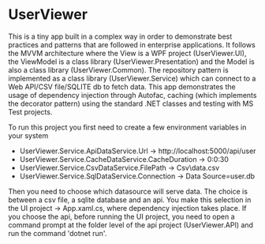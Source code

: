 # UserViewer
This is a tiny app built in a complex way in order to demonstrate best practices and patterns that are followed in enterprise applications. It follows the MVVM architecture where the View is a WPF project (UserViewer.UI), the ViewModel is a class library (UserViewer.Presentation) and the Model is also a class library (UserViewer.Common). The repository pattern is implemented as a class library (UserViewer.Service) which can connect to a Web API/CSV file/SQLITE db to fetch data. This app demonstrates the usage of dependency injection through Autofac, caching (which implements the decorator pattern) using the standard .NET classes and testing with MS Test projects.

To run this project you first need to create a few environment variables in your system

- UserViewer.Service.ApiDataService.Url             -> http://localhost:5000/api/user
- UserViewer.Service.CacheDataService.CacheDuration -> 0:0:30
- UserViewer.Service.CsvDataService.FilePath        -> Csv\\data.csv
- UserViewer.Service.SqlDataService.Connection      -> Data Source=user.db


Then you need to choose which datasource will serve data. The choice is between a csv file, a sqlite database and an api. You make this selection in the UI project -> App.xaml.cs, where dependency injection takes place. If you choose the api, before running the UI project, you need to open a command prompt at the folder level of the api project (UserViewer.API) and run the command 'dotnet run'.
